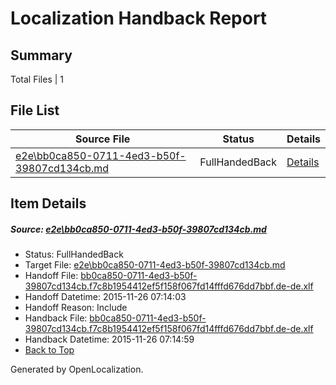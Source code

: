 # <a name='report-top'></a> Localization Handback Report

## Summary
 Total Files | 1

## File List
 Source File | Status | Details 
 ----------- | ------ | ------- 
 [e2e\bb0ca850-0711-4ed3-b50f-39807cd134cb.md](https://github.com/OpenLocalizationTest/oltest/blob/4e300454c5a7d05a520cd2a7739a2f89b7e7f180/e2e/bb0ca850-0711-4ed3-b50f-39807cd134cb.md) | FullHandedBack | [Details](#9dc9b9b96b93b2006546b2099ce765950e020e6d2)

## Item Details
##### <a name='9dc9b9b96b93b2006546b2099ce765950e020e6d2'></a> Source: [e2e\bb0ca850-0711-4ed3-b50f-39807cd134cb.md](https://github.com/OpenLocalizationTest/oltest/blob/4e300454c5a7d05a520cd2a7739a2f89b7e7f180/e2e/bb0ca850-0711-4ed3-b50f-39807cd134cb.md)
* Status: FullHandedBack
* Target File: [e2e\bb0ca850-0711-4ed3-b50f-39807cd134cb.md](https://github.com/OpenLocalizationTestOrg/oltest.de-de/blob/73e48de33d688d785f714d5c5201f1a22f5643e7/e2e/bb0ca850-0711-4ed3-b50f-39807cd134cb.md)
* Handoff File: [bb0ca850-0711-4ed3-b50f-39807cd134cb.f7c8b1954412ef5f158f067fd14fffd676dd7bbf.de-de.xlf](https://github.com/OpenLocalizationTestOrg/olhandoff/blob/60a9b23abbdd83927ab0ee657e8ab3d0e3221362/ol-handoff/OpenLocalizationTestOrg/oltest.de-de/yanz/bb0ca850-0711-4ed3-b50f-39807cd134cb.f7c8b1954412ef5f158f067fd14fffd676dd7bbf.de-de.xlf)
* Handoff Datetime: 2015-11-26 07:14:03
* Handoff Reason: Include
* Handback File: [bb0ca850-0711-4ed3-b50f-39807cd134cb.f7c8b1954412ef5f158f067fd14fffd676dd7bbf.de-de.xlf](https://github.com/OpenLocalizationTestOrg/olhandback/blob/ed97b7530363d9cca798bf87c647723c914e119c/ol-handback/OpenLocalizationTestOrg/oltest.de-de/yanz/bb0ca850-0711-4ed3-b50f-39807cd134cb.f7c8b1954412ef5f158f067fd14fffd676dd7bbf.de-de.xlf)
* Handback Datetime: 2015-11-26 07:14:59
* [Back to Top](#report-top)


Generated by OpenLocalization.

